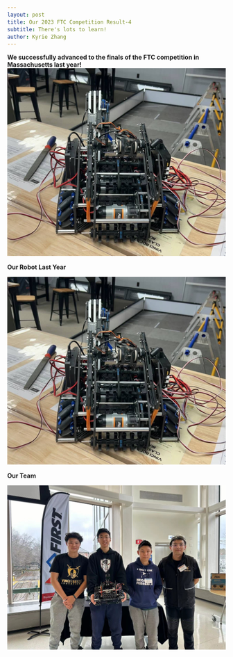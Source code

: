 ```yaml
---
layout: post
title: Our 2023 FTC Competition Result-4
subtitle: There's lots to learn!
author: Kyrie Zhang
---
```

**We successfully advanced to the finals of the FTC competition in Massachusetts last year!**
![2023_robot](assets/img/robot.jpg)


 **Our Robot Last Year**
 
![2023_robot](assets/img/86d6f651a6deb3002142f8d6c7e40b5.jpg)

**Our Team**


![2023_team](assets/img/7becf575c12ed76403c4c01ff9ad80f.jpg)


 